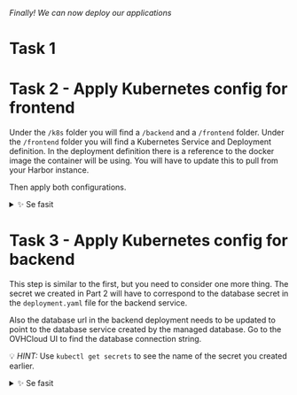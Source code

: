 *Finally! We can now deploy our applications*

# Task 1



# Task 2 - Apply Kubernetes config for frontend

Under the `/k8s` folder you will find a `/backend` and a `/frontend` folder. Under the `/frontend` folder you will find a Kubernetes Service and Deployment definition. In the deployment definition there is a reference to the docker image the container will be using. You will have to update this to pull from your Harbor instance.

Then apply both configurations.

<details>
  <summary>✨ Se fasit</summary>

```bash
kubectl apply -f /frontend 
```

</details>

# Task 3 - Apply Kubernetes config for backend

This step is similar to the first, but you need to consider one more thing. The secret we created in Part 2 will have to correspond to the database secret in the `deployment.yaml` file for the backend service. 

Also the database url in the backend deployment needs to be updated to point to the database service created by the managed database. Go to the OVHCloud UI to find the database connection string.

💡 _HINT:_ Use `kubectl get secrets` to see the name of the secret you created earlier.

<details>
  <summary>✨ Se fasit</summary>

```bash
kubectl apply -f /backend
```

</details>

